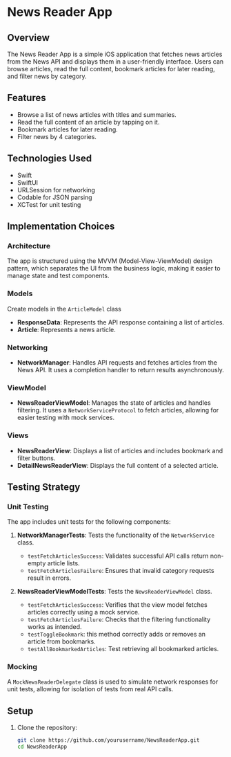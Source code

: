# News Reader App

## Overview

The News Reader App is a simple iOS application that fetches news articles from the News API and displays them in a user-friendly interface. Users can browse articles, read the full content, bookmark articles for later reading, and filter news by category.

## Features

- Browse a list of news articles with titles and summaries.
- Read the full content of an article by tapping on it.
- Bookmark articles for later reading.
- Filter news by 4 categories.

## Technologies Used

- Swift
- SwiftUI
- URLSession for networking
- Codable for JSON parsing
- XCTest for unit testing

## Implementation Choices

### Architecture

The app is structured using the MVVM (Model-View-ViewModel) design pattern, which separates the UI from the business logic, making it easier to manage state and test components.

### Models
Create models in the `ArticleModel` class
- **ResponseData**: Represents the API response containing a list of articles.
- **Article**: Represents a news article.

### Networking

- **NetworkManager**: Handles API requests and fetches articles from the News API. It uses a completion handler to return results asynchronously.

### ViewModel

- **NewsReaderViewModel**: Manages the state of articles and handles filtering. It uses a `NetworkServiceProtocol` to fetch articles, allowing for easier testing with mock services.

### Views

- **NewsReaderView**: Displays a list of articles and includes bookmark and filter buttons.
- **DetailNewsReaderView**: Displays the full content of a selected article.

## Testing Strategy

### Unit Testing

The app includes unit tests for the following components:

1. **NetworkManagerTests**: Tests the functionality of the `NetworkService` class.
   - `testFetchArticlesSuccess`: Validates successful API calls return non-empty article lists.
   - `testFetchArticlesFailure`: Ensures that invalid category requests result in errors.

2. **NewsReaderViewModelTests**: Tests the `NewsReaderViewModel` class.
   - `testFetchArticlesSuccess`: Verifies that the view model fetches articles correctly using a mock service.
   - `testFetchArticlesFailure`: Checks that the filtering functionality works as intended.
   - `testToggleBookmark`: this method correctly adds or removes an article from bookmarks.
   - `testAllBookmarkedArticles`: Test retrieving all bookmarked articles.

### Mocking

A `MockNewsReaderDelegate` class is used to simulate network responses for unit tests, allowing for isolation of tests from real API calls.

## Setup

1. Clone the repository:
   ```bash
   git clone https://github.com/yourusername/NewsReaderApp.git
   cd NewsReaderApp
